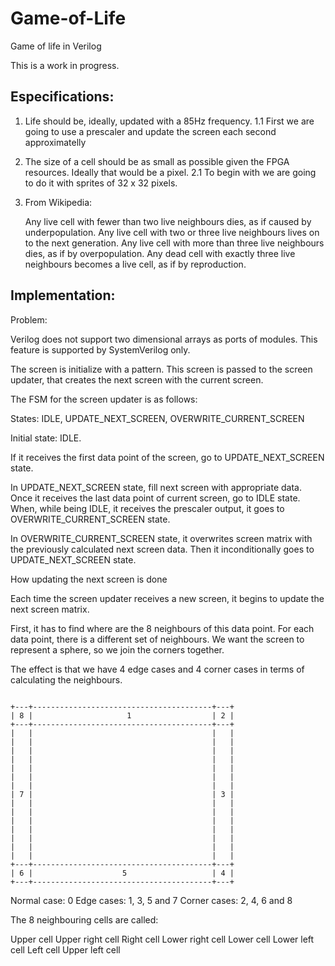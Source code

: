 # Game-of-Life
Game of life in Verilog

This is a work in progress.

## Especifications:

1. Life should be, ideally, updated with a 85Hz frequency. 
1.1 First we are going to use a prescaler and update the screen each second approximatelly
2. The size of a cell should be as small as possible given the FPGA resources. Ideally that would be a pixel.
2.1 To begin with we are going to do it with sprites of 32 x 32 pixels.
3. From Wikipedia:

    Any live cell with fewer than two live neighbours dies, as if caused by underpopulation.
    Any live cell with two or three live neighbours lives on to the next generation.
    Any live cell with more than three live neighbours dies, as if by overpopulation.
    Any dead cell with exactly three live neighbours becomes a live cell, as if by reproduction.

## Implementation:

Problem:

Verilog does not support two dimensional arrays as ports of modules. This feature is supported by SystemVerilog only.

The screen is initialize with a pattern. This screen is passed to the screen updater, that creates the next screen with the current screen.

The FSM for the screen updater is as follows:

States: IDLE, UPDATE_NEXT_SCREEN, OVERWRITE_CURRENT_SCREEN

Initial state: IDLE.

If it receives the first data point of the screen, go to UPDATE_NEXT_SCREEN state.

In UPDATE_NEXT_SCREEN state, fill next screen with appropriate data.
Once it receives the last data point of current screen, go to IDLE state.
When, while being IDLE, it receives the prescaler output, it goes to OVERWRITE_CURRENT_SCREEN state.

In OVERWRITE_CURRENT_SCREEN state, it overwrites screen matrix with the previously calculated next screen data.
Then it inconditionally goes to UPDATE_NEXT_SCREEN state.

How updating the next screen is done

Each time the screen updater receives a new screen, it begins to update the next screen matrix.

First, it has to find where are the 8 neighbours of this data point. 
For each data point, there is a different set of neighbours.
We want the screen to represent a sphere, so we join the corners together.

The effect is that we have 4 edge cases and 4 corner cases in terms of calculating the neighbours.
```

+---+----------------------------------------+---+
| 8 |                     1                  | 2 |
+---+----------------------------------------+---+
|   |                                        |   |
|   |                                        |   |
|   |                                        |   |
|   |                                        |   |
|   |                                        |   |
|   |                                        |   |
|   |                                        |   |
| 7 |                                        | 3 |
|   |                                        |   |
|   |                                        |   |
|   |                                        |   |
|   |                                        |   |
|   |                                        |   |
|   |                                        |   |
|   |                                        |   |
+---+----------------------------------------+---+
| 6 |                    5                   | 4 |
+---+----------------------------------------+---+

```

Normal case: 0
Edge cases: 1, 3, 5 and 7
Corner cases: 2, 4, 6 and 8

The 8 neighbouring cells are called:

Upper cell
Upper right cell
Right cell
Lower right cell
Lower cell
Lower left cell
Left cell
Upper left cell